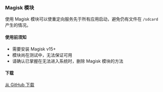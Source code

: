 ### Magisk 模块

使用 Magisk 模块可以使重定向服务先于所有应用启动，避免仍有文件在 `/sdcard` 产生的情况。

#### 使用前须知

* 需要安装 Magisk v15+
* 模块尚在测试中，无法保证可用
* 请确认已掌握在无法进入系统时，删除 Magisk 模块的方法

#### 下载

[从 GitHub 下载](https://github.com/RikkaApps/StorageRedirect-assets/raw/master/assets/magisk-module.zip)
